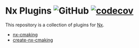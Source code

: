 # Nx Plugins ![GitHub](https://img.shields.io/github/license/clemenscodes/nx-plugins) [![codecov](https://codecov.io/github/clemenscodes/nx-plugins/graph/badge.svg?token=5053DT3DIF)](https://codecov.io/github/clemenscodes/nx-plugins)

This repository is a collection of plugins for [Nx](https://nx.dev).

- [nx-cmaking](plugins/nx-cmaking/README.md)
- [create-nx-cmaking](plugins/create-nx-cmaking/README.md)
